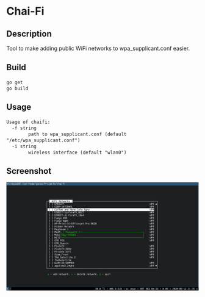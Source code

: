 # Chai-Fi

## Description

Tool to make adding public WiFi networks to wpa_supplicant.conf easier.

## Build

```
go get
go build
```

## Usage
```
Usage of chaifi:
  -f string
    	path to wpa_supplicant.conf (default "/etc/wpa_supplicant.conf")
  -i string
    	wireless interface (default "wlan0")
```

## Screenshot

![Screenshot of Chai-Fi](screenshot.png)
